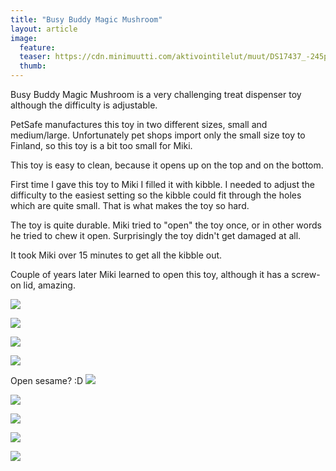 ```yaml
---
title: "Busy Buddy Magic Mushroom"
layout: article
image:
  feature:
  teaser: https://cdn.minimuutti.com/aktivointilelut/muut/DS17437_-245px.jpg
  thumb:
---
```


Busy Buddy Magic Mushroom is a very challenging treat dispenser toy although the difficulty is adjustable.

PetSafe manufactures this toy in two different sizes, small and medium/large. Unfortunately pet shops import only the small size toy to Finland, so this toy is a bit too small for Miki.

This toy is easy to clean, because it opens up on the top and on the bottom.

First time I gave this toy to Miki I filled it with kibble. I needed to adjust the difficulty to the easiest setting so the kibble could fit through the holes which are quite small. That is what makes the toy so hard.

The toy is quite durable. Miki tried to "open" the toy once, or in other words he tried to chew it open. Surprisingly the toy didn't get damaged at all.

It took Miki over 15 minutes to get all the kibble out.

Couple of years later Miki learned to open this toy, although it has a screw-on lid, amazing.

![](https://cdn.minimuutti.com/aktivointilelut/muut/DS16936-800px.jpg)

![](https://cdn.minimuutti.com/aktivointilelut/muut/DS17017-800px.jpg)

![](https://cdn.minimuutti.com/aktivointilelut/muut/DS16993-800px.jpg)

![](https://cdn.minimuutti.com/aktivointilelut/muut/DS17227-800px.jpg)

Open sesame? :D
![](https://cdn.minimuutti.com/aktivointilelut/muut/DS17266-800px.jpg)

![](https://cdn.minimuutti.com/aktivointilelut/muut/DS17276-800px.jpg)

![](https://cdn.minimuutti.com/aktivointilelut/muut/DS17299-800px.jpg)

![](https://cdn.minimuutti.com/aktivointilelut/muut/DS17329-800px.jpg)

![](https://cdn.minimuutti.com/aktivointilelut/muut/DS17437-800px.jpg)

